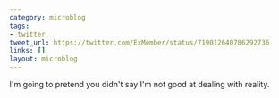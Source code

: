 ```yaml
---
category: microblog
tags:
- twitter
tweet_url: https://twitter.com/ExMember/status/719012640786292736
links: []
layout: microblog
---
```

I'm going to pretend you didn't say I'm not good at dealing with reality.
